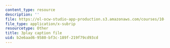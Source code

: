 ```yaml
---
content_type: resource
description: ''
file: https://ol-ocw-studio-app-production.s3.amazonaws.com/courses/10-34-numerical-methods-applied-to-chemical-engineering-fall-2015/b2e6aad69580bf3c189f219f79cd93cd_geVT3JYHeqI.srt
file_type: application/x-subrip
resourcetype: Other
title: 3play caption file
uid: b2e6aad6-9580-bf3c-189f-219f79cd93cd
---
```

